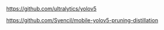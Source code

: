 

https://github.com/ultralytics/yolov5

https://github.com/Syencil/mobile-yolov5-pruning-distillation

